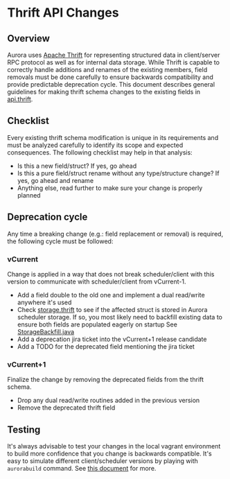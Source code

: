 # Thrift API Changes

## Overview
Aurora uses [Apache Thrift](https://thrift.apache.org/) for representing structured data in
client/server RPC protocol as well as for internal data storage. While Thrift is capable to
correctly handle additions and renames of the existing members, field removals must be done
carefully to ensure backwards compatibility and provide predictable deprecation cycle. This
document describes general guidelines for making thrift schema changes to the existing fields in
[api.thrift](../api/src/main/thrift/org/apache/aurora/gen/api.thrift).

## Checklist
Every existing thrift schema modification is unique in its requirements and must be analyzed
carefully to identify its scope and expected consequences. The following checklist may help in that
analysis:
* Is this a new field/struct? If yes, go ahead
* Is this a pure field/struct rename without any type/structure change? If yes, go ahead and rename
* Anything else, read further to make sure your change is properly planned

## Deprecation cycle
Any time a breaking change (e.g.: field replacement or removal) is required, the following cycle
must be followed:

### vCurrent
Change is applied in a way that does not break scheduler/client with this version to
communicate with scheduler/client from vCurrent-1.
* Add a field double to the old one and implement a dual read/write anywhere it's used
* Check [storage.thrift](../api/src/main/thrift/org/apache/aurora/gen/storage.thrift) to see if the
affected struct is stored in Aurora scheduler storage. If so, you most likely need to backfill
existing data to ensure both fields are populated eagerly on startup
See [StorageBackfill.java](../src/main/java/org/apache/aurora/scheduler/storage/StorageBackfill.java)
* Add a deprecation jira ticket into the vCurrent+1 release candidate
* Add a TODO for the deprecated field mentioning the jira ticket

### vCurrent+1
Finalize the change by removing the deprecated fields from the thrift schema.
* Drop any dual read/write routines added in the previous version
* Remove the deprecated thrift field

## Testing
It's always advisable to test your changes in the local vagrant environment to build more
confidence that you change is backwards compatible. It's easy to simulate different
client/scheduler versions by playing with `aurorabuild` command. See [this document](vagrant.md)
for more.

